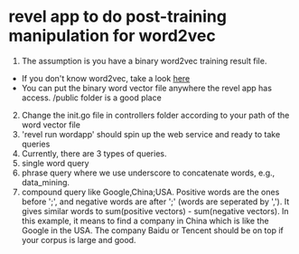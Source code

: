 # revel app to do post-training manipulation for word2vec

1. The assumption is you have a binary word2vec training result file.
  * If you don't know word2vec, take a look [here](https://code.google.com/p/word2vec/)
  * You can put the binary word vector file anywhere the revel app has access. /public folder is a good place
2. Change the init.go file in controllers folder according to your path of the word vector file
3. 'revel run wordapp' should spin up the web service and ready to take queries
4. Currently, there are 3 types of queries.
  1. single word query
  2. phrase query where we use underscore to concatenate words, e.g., data\_mining. 
  3. compound query like Google,China;USA. Positive words are the ones before ';', and negative words are after ';' (words are seperated by ','). It gives similar words to sum(positive vectors) - sum(negative vectors). In this example, it means to find a company in China which is like the Google in the USA. The company Baidu or Tencent should be on top if your corpus is large and good. 
